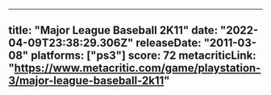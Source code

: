 
---
title: "Major League Baseball 2K11"
date: "2022-04-09T23:38:29.306Z"
releaseDate: "2011-03-08"
platforms: ["ps3"]
score: 72
metacriticLink: "https://www.metacritic.com/game/playstation-3/major-league-baseball-2k11"
---
